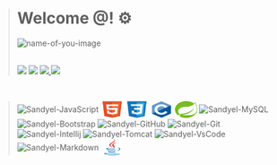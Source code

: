 

> # Welcome <dev>@! ⚙
> 
> ![name-of-you-image](https://github-readme-stats.vercel.app/api/top-langs/?username=sandyel&theme=blue-green)
>
> <div style= "diplay: inline_block"><br>
>   <a href = "https://www.twitch.tv/sandyelg"><img src="https://img.shields.io/badge/Twitch-9146FF?style=for-the-badge&logo=twitch&logoColor=white"></a>
>  <a href = "https://www.linkedin.com/in/sandyelgomes/"><img src="https://img.shields.io/badge/LinkedIn-0077B5?style=for-the-badge&logo=linkedin&logoColor=white"></a>
>   <a href = "https://www.instagram.com/sandyel_gomes/"><img src="https://img.shields.io/badge/Instagram-E4405F?style=for-the-badge&logo=instagram&logoColor=white">
>   <a href = "mailto:sandyelgomes@gmail.com"><img src="https://img.shields.io/badge/-Gmail-%23333?style=for-the-badge&logo=gmail&logoColor=white" target="_blank"></a>
&nbsp;
>  <img align="center" alt="Sandyel-JavaScript" height="30" width="40" src="https://cdn.jsdelivr.net/gh/devicons/devicon/icons/javascript/javascript-original.svg">
>  <img align="center" alt="Sandyel-HTML" height="30" width="40" src="https://raw.githubusercontent.com/devicons/devicon/master/icons/html5/html5-original.svg">
>  <img align="center" alt="Sandyel-CSS" height="30" width="40" src="https://raw.githubusercontent.com/devicons/devicon/master/icons/css3/css3-original.svg">
>  <img align="center" alt="Sandyel-C" height="30" width="40" src="https://raw.githubusercontent.com/devicons/devicon/master/icons/c/c-original.svg"> 
>  <img align="center" alt="Sandyel-Spring" height="30" width="40" src="https://raw.githubusercontent.com/devicons/devicon/master/icons/spring/spring-original.svg"> 
>  <img align="center" alt="Sandyel-MySQL" height="30" width="40" src="https://cdn.jsdelivr.net/gh/devicons/devicon/icons/mysql/mysql-original.svg">
>  <img align="center" alt="Sandyel-Bootstrap" height="30" width="40" src="https://cdn.jsdelivr.net/gh/devicons/devicon/icons/bootstrap/bootstrap-original.svg">
>  <img align="center" alt="Sandyel-GitHub" height="30" width="40" src="https://cdn.jsdelivr.net/gh/devicons/devicon/icons/github/github-original.svg">
>  <img align="center" alt="Sandyel-Git" height="30" width="40" src="https://cdn.jsdelivr.net/gh/devicons/devicon/icons/git/git-original.svg">
>  <img align="center" alt="Sandyel-Intellij" height="30" width="40" src="https://cdn.jsdelivr.net/gh/devicons/devicon/icons/intellij/intellij-original.svg">
>  <img align="center" alt="Sandyel-Tomcat" height="30" width="40" src="https://cdn.jsdelivr.net/gh/devicons/devicon/icons/tomcat/tomcat-original.svg">
>  <img align="center" alt="Sandyel-VsCode" height="30" width="40" src="https://cdn.jsdelivr.net/gh/devicons/devicon/icons/vscode/vscode-original.svg">
>  <img align="center" alt="Sandyel-Markdown" height="30" width="40" src="https://cdn.jsdelivr.net/gh/devicons/devicon/icons/markdown/markdown-original.svg">
>  <img align="center" alt="Sandyel-JAVA" height="30" width="40" src="https://raw.githubusercontent.com/devicons/devicon/master/icons/java/java-original.svg">


  


 




















